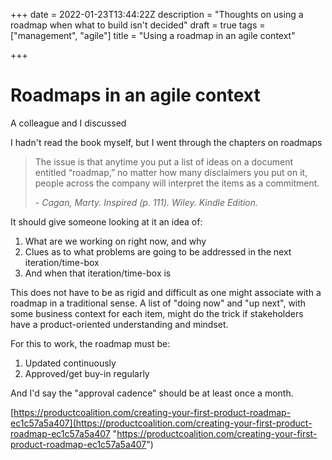 +++
date = 2022-01-23T13:44:22Z
description = "Thoughts on using a roadmap when what to build isn't decided"
draft = true
tags = ["management", "agile"]
title = "Using a roadmap in an agile context"

+++
# Roadmaps in an agile context

A colleague and I discussed 

I hadn't read the book myself, but I went through the chapters on roadmaps

> The issue is that anytime you put a list of ideas on a document entitled “roadmap,” no matter how many disclaimers you put on it, people across the company will interpret the items as a commitment.
>
> _- Cagan, Marty. Inspired (p. 111). Wiley. Kindle Edition._

It should give someone looking at it an idea of:

1. What are we working on right now, and why
2. Clues as to what problems are going to be addressed in the next iteration/time-box
3. And when that iteration/time-box is

This does not have to be as rigid and difficult as one might associate with a roadmap in a traditional sense. A list of "doing now" and "up next", with some business context for each item, might do the trick if stakeholders have a product-oriented understanding and mindset.

For this to work, the roadmap must be:

1. Updated continuously
2. Approved/get buy-in regularly

And I'd say the "approval cadence" should be at least once a month.

[https://productcoalition.com/creating-your-first-product-roadmap-ec1c57a5a407](https://productcoalition.com/creating-your-first-product-roadmap-ec1c57a5a407 "https://productcoalition.com/creating-your-first-product-roadmap-ec1c57a5a407")